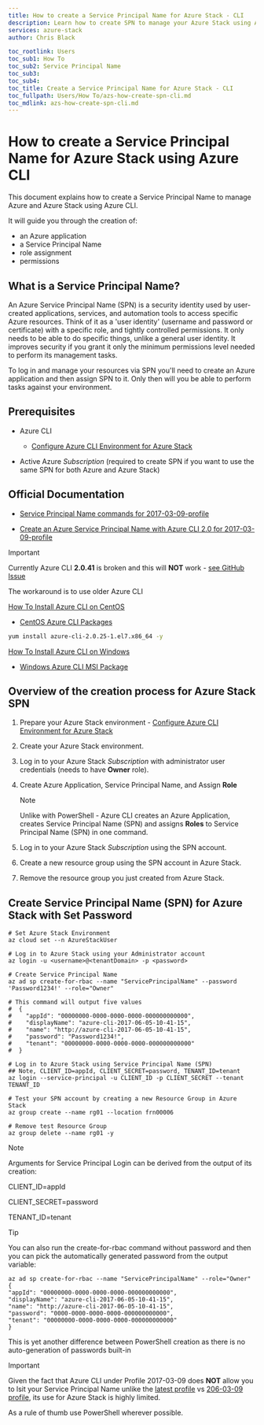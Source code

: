 ```yaml
---
title: How to create a Service Principal Name for Azure Stack - CLI
description: Learn how to create SPN to manage your Azure Stack using Azure CLI
services: azure-stack
author: Chris Black

toc_rootlink: Users
toc_sub1: How To
toc_sub2: Service Principal Name
toc_sub3:
toc_sub4:
toc_title: Create a Service Principal Name for Azure Stack - CLI
toc_fullpath: Users/How To/azs-how-create-spn-cli.md
toc_mdlink: azs-how-create-spn-cli.md
---
```


# How to create a Service Principal Name for Azure Stack using Azure CLI

This document explains how to create a Service Principal Name to manage Azure and Azure Stack using Azure CLI.

It will guide you through the creation of:

- an Azure application
- a Service Principal Name
- role assignment
- permissions

## What is a Service Principal Name?

An Azure Service Principal Name (SPN) is a security identity used by user-created applications, services, and automation tools to access specific Azure resources. Think of it as a 'user identity' (username and password or certificate) with a specific role, and tightly controlled permissions. It only needs to be able to do specific things, unlike a general user identity. It improves security if you grant it only the minimum permissions level needed to perform its management tasks.

To log in and manage your resources via SPN you'll need to create an Azure application and then assign SPN to it. Only then will you be able to perform tasks against your environment.

## Prerequisites

- Azure CLI

    - [Configure Azure CLI Environment for Azure Stack](azs-how-configure-cli.md)

- Active Azure *Subscription* (required to create SPN if you want to use the same SPN for both Azure and Azure Stack)

## Official Documentation

- [Service Principal Name commands for 2017-03-09-profile](https://docs.microsoft.com/en-us/cli/azure/ad/sp?view=azure-cli-2017-03-09-profile)

- [Create an Azure Service Principal Name with Azure CLI 2.0 for 2017-03-09-profile](https://docs.microsoft.com/en-us/cli/azure/create-an-azure-service-principal-azure-cli?view=azure-cli-2017-03-09-profile)

> [!IMPORTANT]
> Currently Azure CLI **2.0.41** is broken and this will **NOT** work - [see GitHub Issue](https://github.com/Azure/azure-cli/issues/6433)
>
> The workaround is to use older Azure CLI
>
> [How To Install Azure CLI on CentOS](https://docs.microsoft.com/en-us/cli/azure/install-azure-cli-yum?view=azure-cli-latest)
>
> - [CentOS Azure CLI Packages](https://packages.microsoft.com/yumrepos/azure-cli/)
> 
> ```bash
> yum install azure-cli-2.0.25-1.el7.x86_64 -y
> ```
>
> [How To Install Azure CLI on Windows](https://docs.microsoft.com/en-us/cli/azure/install-azure-cli-windows?view=azure-cli-latest)
>
> - [Windows Azure CLI MSI Package](https://azurecliprod.azureedge.net/msi/azure-cli-2.0.25.msi)
>

## Overview of the creation process for Azure Stack SPN

1. Prepare your Azure Stack environment - [Configure Azure CLI Environment for Azure Stack](azs-how-configure-cli.md)

2. Create your Azure Stack environment.

3. Log in to your Azure Stack *Subscription* with administrator user credentials (needs to have **Owner** role).

4. Create Azure Application, Service Principal Name, and Assign **Role**

    > [!NOTE]
    > Unlike with PowerShell - Azure CLI creates an Azure Application, creates Service Principal Name (SPN) and assigns **Roles** to Service Principal Name (SPN) in one command.

5. Log in to your Azure Stack *Subscription* using the SPN account.

6. Create a new resource group using the SPN account in Azure Stack.

7. Remove the resource group you just created from Azure Stack.

## Create Service Principal Name (SPN) for Azure Stack with **Set Password**

```azurecli-interactive
# Set Azure Stack Environment
az cloud set --n AzureStackUser

# Log in to Azure Stack using your Administrator account
az login -u <username>@<tenantDomain> -p <password>

# Create Service Principal Name
az ad sp create-for-rbac --name "ServicePrincipalName" --password 'Password1234!' --role="Owner"

# This command will output five values
#  {
#    "appId": "00000000-0000-0000-0000-000000000000",
#    "displayName": "azure-cli-2017-06-05-10-41-15",
#    "name": "http://azure-cli-2017-06-05-10-41-15",
#    "password": "Password1234!",
#    "tenant": "00000000-0000-0000-0000-000000000000"
#  }

# Log in to Azure Stack using Service Principal Name (SPN)
## Note, CLIENT_ID=appId, CLIENT_SECRET=password, TENANT_ID=tenant
az login --service-principal -u CLIENT_ID -p CLIENT_SECRET --tenant TENANT_ID

# Test your SPN account by creating a new Resource Group in Azure Stack
az group create --name rg01 --location frn00006

# Remove test Resource Group
az group delete --name rg01 -y
```

> [!NOTE]
> Arguments for Service Principal Login can be derived from the output of its creation:
>
> CLIENT_ID=appId
>
> CLIENT_SECRET=password
>
> TENANT_ID=tenant

> [!TIP]
> You can also run the create-for-rbac command without password and then you can pick the automatically generated password from the output variable:
> ```azurecli
> az ad sp create-for-rbac --name "ServicePrincipalName" --role="Owner"
> {
> "appId": "00000000-0000-0000-0000-000000000000",
> "displayName": "azure-cli-2017-06-05-10-41-15",
> "name": "http://azure-cli-2017-06-05-10-41-15",
> "password": "0000-0000-0000-0000-000000000000",
> "tenant": "00000000-0000-0000-0000-000000000000"
> }
> ```
>
> This is yet another difference between PowerShell creation as there is no auto-generation of passwords built-in

> [!IMPORTANT]
> Given the fact that Azure CLI under Profile 2017-03-09 does **NOT** allow you to lsit your Service Principal Name unlike the [latest profile](https://docs.microsoft.com/en-us/cli/azure/ad/sp?view=azure-cli-latest#az-ad-sp-list) vs [206-03-09 profile](https://docs.microsoft.com/en-us/cli/azure/ad/sp?view=azure-cli-2017-03-09-profile#az-ad-sp-list), its use for Azure Stack is highly limited.
>
> As a rule of thumb use PowerShell wherever possible.